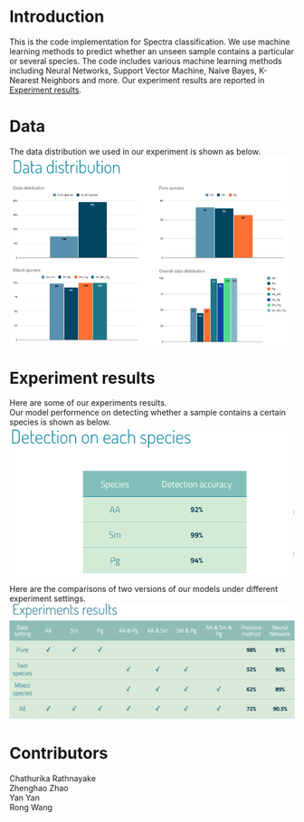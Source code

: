 # Introduction
This is the code implementation for Spectra classification. We use machine learning methods to predict whether an unseen sample contains a particular or several species. The code includes various machine learning methods including Neural Networks, Support Vector Machine, Naive Bayes, K-Nearest Neighbors and more. Our experiment results are reported in [Experiment results](#ExperimentResults).

# Data
The data distribution we used in our experiment is shown as below.<br>
![image](https://github.com/ichbill/Spectra_classification/blob/main/assets/img/data_distribution.png)

<a name="ExperimentResults"/> 

# Experiment results
Here are some of our experiments results. <br>
Our model performence on detecting whether a sample contains a certain species is shown as below. <br>
![image](https://github.com/ichbill/Spectra_classification/blob/main/assets/img/detection.png)<br>
Here are the comparisons of two versions of our models under different experiment settings. <br>
![image](https://github.com/ichbill/Spectra_classification/blob/main/assets/img/result.png)

# Contributors
Chathurika Rathnayake <br>
Zhenghao Zhao <br>
Yan Yan <br>
Rong Wang <br>
